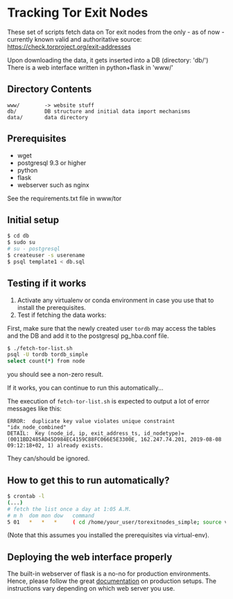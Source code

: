 Tracking Tor Exit Nodes
=========================

These set of scripts fetch data on Tor exit nodes from the only - as of now - currently known valid and authoritative source: https://check.torproject.org/exit-addresses

Upon downloading the data, it gets inserted into a DB (directory: 'db/')
There is a web interface written in python+flask in 'www/'


Directory Contents
------------------

	www/		-> website stuff
	db/			DB structure and initial data import mechanisms
	data/		data directory
	

Prerequisites
--------------

* wget
* postgresql 9.3 or higher
* python
* flask
* webserver such as nginx

See the requirements.txt file in www/tor


Initial setup
--------------

```bash
$ cd db
$ sudo su
# su - postgresql
$ createuser -s userename
$ psql template1 < db.sql
```

Testing if it works
-------------------

1. Activate any virtualenv or conda environment in case you use that to install the prerequisites.
2. Test if fetching the data works:

First, make sure that the newly created user ``tordb`` may access the tables and the DB and add it to the postgresql pg_hba.conf file.


```bash
$ ./fetch-tor-list.sh 
psql -U tordb tordb_simple
select count(*) from node
```

you should see a non-zero result.

If it works, you can continue to run this automatically...

The execution of `fetch-tor-list.sh` is expected to output a lot of error messages like this:
```
ERROR:  duplicate key value violates unique constraint "idx_node_combined"
DETAIL:  Key (node_id, ip, exit_address_ts, id_nodetype)=(0011BD2485AD45D984EC4159C88FC066E5E3300E, 162.247.74.201, 2019-08-08 09:12:18+02, 1) already exists.
```
They can/should be ignored.

How to get this to run automatically?
------------------------------------

```bash
$ crontab -l
(...)
# fetch the list once a day at 1:05 A.M.
# m h  dom mon dow   command
5 01   *   *   *     ( cd /home/your_user/torexitnodes_simple; source venv/bin/activate ; ./fetch-tor-list.sh  >/dev/null 2>&1 ) 
```

(Note that this assumes you installed the prerequisites via virtual-env).


Deploying the web interface properly
------------------------------------

The built-in webserver of flask is a no-no for production environments.
Hence, please follow the great [documentation](https://flask.palletsprojects.com) on production setups. 
The instructions vary depending on which web server you use.

